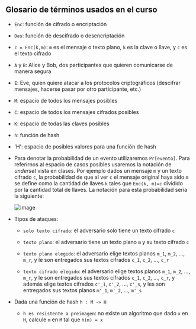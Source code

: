## Glosario de términos usados en el curso

- `Enc`: función de cifrado o encriptación

- `Des`: función de descifrado o desencriptación

- `c = Enc(k,m)`: `m` es el mensaje o texto plano, `k` es la clave o llave, y `c` es el texto cifrado

- `A` y `B`: Alice y Bob, dos participantes que quieren comunicarse de manera segura

- `E`: Eve, quien quiere atacar a los protocolos criptográficos (descifrar mensajes, hacerse pasar por otro participante, etc.)

- `M`: espacio de todos los mensajes posibles

- `C`: espacio de todos los mensajes cifrados posibles

- `K`: espacio de todas las claves posibles

- `h`: función de hash

- 'H': espacio de posibles valores para una función de hash

- Para denotar la probabilidad de un evento utilizaremos `Pr[evento]`. Para referirnos al espacio de casos posibles usaremos la notación de *underset* vista en clases. Por ejemplo dados un mensaje `m` y un texto cifrado `c`, la probabilidad de que al ver `c` el mensaje original haya sido `m` se define como la cantidad de llaves `k` tales que `Enc(k, m)=c` dividido por la cantidad total de llaves. La notación para esta probabilidad sería la siguiente:

   ![image](https://user-images.githubusercontent.com/5092030/113487109-77badf80-948c-11eb-9ad0-3596f8b42f68.png)

- Tipos de ataques:

   - `solo texto cifrado`: el adversario solo tiene un texto cifrado `c`

   - `texto plano`: el adversario tiene un texto plano `m` y su texto cifrado `c`
   
   - `texto plano elegido`: el adversario elige textos planos `m_1`, `m_2`, ..., `m_r`, y le son entregados sus textos cifrados `c_1`, `c_2`, ..., `c_r` 

   - `texto cifrado elegido`: el adversario elige textos planos `m_1`, `m_2`, ..., `m_r`, y le son entregados sus textos cifrados `c_1`, `c_2`, ..., `c_r`, y además elige textos cifrados `c'_1`, `c'_2`, ..., `c'_s`, y les son entregados sus textos planos `m'_1`, `m'_2`, ..., `m'_s`


- Dada una función de hash `h : M -> H`

   - `h es resistente a preimagen`: no existe un algoritmo que dado `x` en `H`, calcule `m` en `M` tal que `h(m) = x`